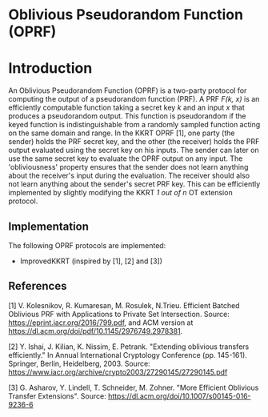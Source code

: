 # Oblivious Pseudorandom Function (OPRF)

# Introduction
An Oblivious Pseudorandom Function (OPRF) is a two-party protocol for computing the output of a pseudorandom function (PRF). A PRF <i>F(k, x)</i> is an efficiently computable function taking a secret key <i>k</i> and an input <i>x</i> that produces a pseudorandom output.  This function is pseudorandom if the keyed function is indistinguishable from a randomly sampled function acting on the same domain and range.  In the KKRT OPRF [1], one party (the sender) holds the PRF secret key, and the other (the receiver) holds the PRF output evaluated using the secret key on his inputs. The sender can later on use the same secret key to evaluate the OPRF output on any input. The 'obliviousness' property ensures that the sender does not learn anything about the receiver's input during the evaluation.  The receiver should also not learn anything about the sender's secret PRF key. This can be efficiently implemented by slightly modifying the KKRT <i>1 out of n</i> OT extension protocol.

## Implementation
The following OPRF protocols are implemented:
- ImprovedKKRT (inspired by [1], [2] and [3])

## References

[1] V. Kolesnikov, R. Kumaresan, M. Rosulek, N.Trieu. Efficient Batched Oblivious PRF with Applications to Private Set Intersection. Source: https://eprint.iacr.org/2016/799.pdf, and ACM version at https://dl.acm.org/doi/pdf/10.1145/2976749.2978381.

[2] Y. Ishai, J. Kilian, K. Nissim, E. Petrank. "Extending oblivious transfers efficiently." In Annual International Cryptology Conference (pp. 145-161). Springer, Berlin, Heidelberg, 2003. Source: https://www.iacr.org/archive/crypto2003/27290145/27290145.pdf

[3] G. Asharov, Y. Lindell, T. Schneider, M. Zohner. "More Efficient Oblivious Transfer Extensions". Source: https://dl.acm.org/doi/10.1007/s00145-016-9236-6

